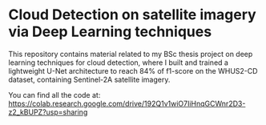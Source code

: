 # Cloud Detection on satellite imagery via Deep Learning techniques
This repository contains material related to my BSc thesis project on deep learning techniques for cloud detection, where I built and trained a lightweight U-Net architecture to reach 84% of f1-score on the WHUS2-CD dataset, containing Sentinel-2A satellite imagery.

You can find all the code at: https://colab.research.google.com/drive/192Q1v1wiO7IiHnqGCWnr2D3-z2_kBUPZ?usp=sharing

